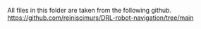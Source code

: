 All files in this folder are taken from the following github.
https://github.com/reiniscimurs/DRL-robot-navigation/tree/main

